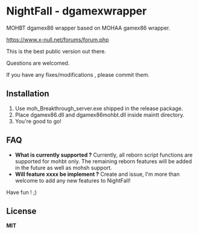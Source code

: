 # NightFall - dgamexwrapper
MOHBT dgamex86 wrapper based on MOHAA gamex86 wrapper.

https://www.x-null.net/forums/forum.php

This is the best public version out there.

Questions are welcomed.

If you have any fixes/modifications , please commit them.

## Installation

1. Use moh_Breakthrough_server.exe shipped in the release package.
2. Place dgamex86.dll and dgamex86mohbt.dll inside maintt directory.
3. You're good to go!

## FAQ

 - **What is currently supported ?**
 Currently, all reborn script functions are supported for mohbt only. The remaining reborn features will be added in the future as well as mohsh support.
 - **Will feature xxxx be implement ?**
 Create and issue, I'm more than welcome to add any new features to NightFall!
 


Have fun ! ;)

## License

**MIT**
